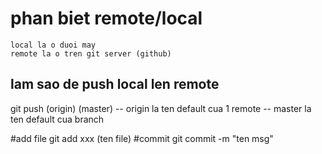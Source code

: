 # phan biet remote/local
    local la o duoi may
    remote la o tren git server (github)
## lam sao de push local len remote
   git push (origin) (master)
   -- origin la ten default cua 1 remote
   -- master la ten default cua branch

#add file
    git add xxx (ten file)
#commit
    git commit -m "ten msg"


